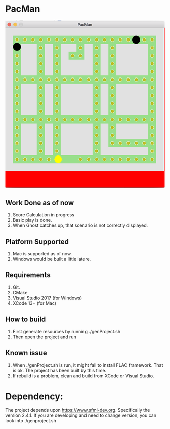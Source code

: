 # PacMan

![playdesc](https://github.com/akhileshzmishra/PacMan/blob/master/images/displayPacman.png)

## Work Done as of now
1. Score Calculation in progress
2. Basic play is done.
3. When Ghost catches up, that scenario is not correctly displayed.

## Platform Supported
1. Mac is supported as of now.
2. Windows would be built a little latere.

## Requirements
1. Git.
2. CMake
3. Visual Studio 2017 (for Windows)
4. XCode 13+ (for Mac)

## How to build
1. First generate resources by running ./genProject.sh
2. Then open the project and run

## Known issue
1. When ./genProject.sh is run, it might fail to install FLAC framework. That is ok. The project has been built by this time.
2. If rebuild is a problem, clean and build from XCode or Visual Studio.


# Dependency:
The project depends upon https://www.sfml-dev.org. Specifically the version 2.4.1. If you are developing and need to change version, you can look into ./genproject.sh 



